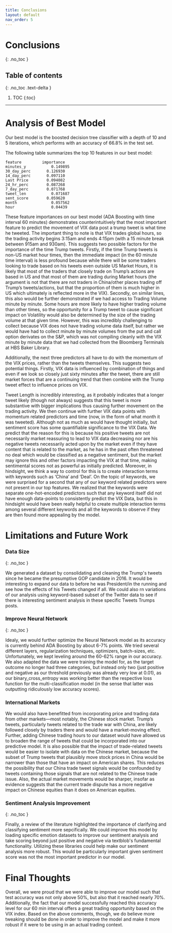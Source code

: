 ```yaml
---
title: Conclusions
layout: default
nav_order: 5
---
```


# Conclusions
{: .no_toc }

## Table of contents
{: .no_toc .text-delta }

1. TOC
{:toc}

---

# Analysis of Best Model
Our best model is the boosted decision tree classifier with a depth of 10 and 5 iterations, 
which performs with an accuracy of 66.8% in the test set.

The following table summarizes the top 10 features in our best model:
```
feature	        importance
minutes_y	        0.149895
30_day_perc	      0.126930
14_day_perc	      0.097110
Last Price	      0.094082
24_hr_perc	      0.087268
7_day_perc	      0.071768
tweet_len	        0.071687
sent_score	      0.059620
month	            0.057562
hour	            0.04439
```

<p>These feature importances on our best model (ADA Boosting with time interval 60 minutes) demonstrates counterintuitively that the most important feature to predict the movement of VIX data post a trump tweet is what time he tweeted. The important thing to note is that VIX trades global hours, so the trading activity begins 3:15am and ends 4:15pm (with a 15 minute break between 915am and 930am). This suggests two possible factors for the importance of the time Trump tweets. Firstly, if the time Trump tweets is non-US market hour times, then the immediate impact (in the 60 minute time interval) is less profound because while there will be some traders looking to trade based on his tweets even outside US Market Hours, it is likely that most of the traders that closely trade on Trump’s actions are based in US and that most of them are trading during Market hours (the argument is not that there are not traders in China/other places trading off Trump’s tweets/actions, but that the proportion of them is much higher in US which ultimately is reflected more in the VIX). Secondly, on similar lines, this also would be further demonstrated if we had access to Trading Volume minute by minute. Some hours are more likely to have higher trading volume than other times, so the opportunity for a Trump tweet to cause significant impact on Volatility would also be determined by the size of the trading volume at that given time. However, this was incredibly challenging to collect because VIX does not have trading volume data itself, but rather we would have had to collect minute by minute volumes from the put and call option derivates on the S&P, which was not compiling cleanly with the VIX minute by minute data that we had collected from the Bloomberg Terminals at HBS Baker Library.</p>
<p>Additionally, the next three predictors all have to do with the momentum of the VIX prices, rather than the tweets themselves. This suggests two potential things. Firstly, VIX data is influenced by combination of things and even if we look so closely just sixty minutes after the tweet, there are still market forces that are a continuing trend that then combine with the Trump tweet effect to influence prices on VIX.</p>
<p>Tweet Length is incredibly interesting, as it probably indicates that a longer tweet likely (though not always) suggests that this tweet is more substantive with bigger implications thus causing further movement on the trading activity. We then continue with further VIX data points with momentum related predictors and time (now, in the form of what month it was tweeted). Although not as much as would have thought initially, but sentiment score has some quantifiable significance to the VIX Data. We predict that the reason for this is because his positive tweets are not necessarily market reassuring to lead to VIX data decreasing nor are his negative tweets necessarily acted upon by the market even if they have content that is related to the market, as he has in the past often threatened no deal which would be classified as a negative sentiment, but the market may ignore this and other factors impacting the VIX at that time, making sentimental scores not as powerful as initially predicted. Moreover, in hindsight, we think a way to control for this is to create interaction terms with keywords such as ‘China’ and ‘Deal’.  On the topic of keywords, we were surprised for a second that any of our keyword related predictors were not present in our top features. We realized that the keywords were separate one-hot-encoded predictors such that any keyword itself did not have enough data-points to consistently predict the VIX Data, but this in hindsight would have been really helpful to create multiple interaction terms among several different keywords and all the keywords to observe if they are then found more appealing by the model.</p>

# Limitations and Future Work
### Data Size
{: .no_toc }
<p>We generated a dataset by consolidating and cleaning the Trump's tweets since he became the presumptive GOP candidate in 2016. It would be interesting to expand our data to before he was President/in the running and see how the effects of his Tweets changed if all. We could also rn variations of our analysis using keyword-based subset of the Twitter data to see if there is interesting sentiment analysis in these specific Tweets Trumps posts.</p>

### Improve Neural Network
{: .no_toc }
<p>Idealy, we would further optimize the Neural Network model as its accuracy is currently behind ADA Boosting by about 6-7% points. We tried several different layers, regularization techniques, optimizers, batch-sizes, etc. Unfortunately, we kept leveling around the 60-62% range in our accuracy. We also adapted the data we were training the model for, as the target outcome no longer had three categories, but instead only two (just positive and negative as our threshold previously was already very low at 0.01), as our binary_cross_entropy was working better than the respective loss function for the multi-classification model (in the sense that latter was outputting ridiculously low accuracy scores).</p>

### International Markets
<p>We would also have benefitted from incorporating price and trading data from other markets—most notably, the Chinese stock market. Trump’s tweets, particularly tweets related to the trade war with China, are likely followed closely by traders there and would have a market-moving effect. Further, adding Chinese trading hours to our dataset would have allowed us to broaden the range of tweets that could be incorporated into our predictive model. It is also possible that the impact of trade-related tweets would be easier to isolate with data on the Chinese market, because the subset of Trump tweets that plausibly move stock prices in China would be narrower than those that have an impact on American shares. This reduces the possibility that our China trade tweet signals would be confounded by tweets containing those signals that are not related to the Chinese trade issue. Also, the actual market movements would be sharper, insofar as evidence suggests that the current trade dispute has a more negative impact on Chinese equities than it does on American equities.</p>

### Sentiment Analysis Improvement
{: .no_toc }
<p>Finally, a review of the literature highlighted the importance of clarifying and classifying sentiment more sepcifically. We could improve this model by loading specific emotion datasets to improve our sentiment analysis and take scoring beyond just positive and negative via textblob's fundamental functionality. Utilizing these libraries could help make our sentiment analysis more robust. This would be particularly important given sentiment score was not the most important predictor in our model.</p>

# Final Thoughts
<p>Overall, we were proud that we were able to improve our model such that test accuracy was not only above 50%, but also that it reached nearly 70%. Additionally, the fact that our model successfully reached this accuracy level for our 60 min interval offers a great trading opportunity based on the VIX index. Based on the above comments, though, we do believe more tweaking should be done in order to improve the model and make it more robust if it were to be using in an actual trading context.</p>
